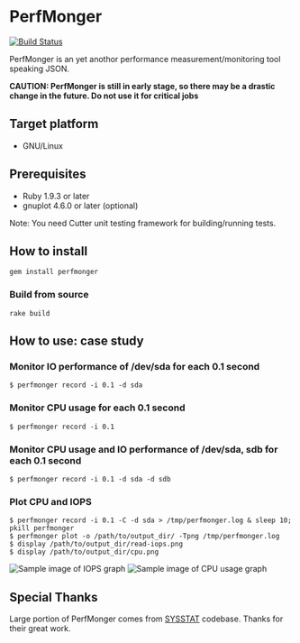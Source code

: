  PerfMonger
============

[![Build Status](https://travis-ci.org/hayamiz/perfmonger.svg?branch=master)](https://travis-ci.org/hayamiz/perfmonger)

PerfMonger is an yet anothor performance measurement/monitoring tool
speaking JSON.

**CAUTION: PerfMonger is still in early stage, so there may be a drastic change in the future. Do not use it for critical jobs**

## Target platform

  * GNU/Linux

## Prerequisites

  * Ruby 1.9.3 or later
  * gnuplot 4.6.0 or later (optional)

Note: You need Cutter unit testing framework for building/running tests.

## How to install

    gem install perfmonger

### Build from source

    rake build

## How to use: case study

### Monitor IO performance of /dev/sda for each 0.1 second

    $ perfmonger record -i 0.1 -d sda

### Monitor CPU usage for each 0.1 second

    $ perfmonger record -i 0.1

### Monitor CPU usage and IO performance of /dev/sda, sdb for each 0.1 second

    $ perfmonger record -i 0.1 -d sda -d sdb

### Plot CPU and IOPS

    $ perfmonger record -i 0.1 -C -d sda > /tmp/perfmonger.log & sleep 10; pkill perfmonger
    $ perfmonger plot -o /path/to/output_dir/ -Tpng /tmp/perfmonger.log
    $ display /path/to/output_dir/read-iops.png
    $ display /path/to/output_dir/cpu.png

![Sample image of IOPS graph](https://raw.github.com/hayamiz/perfmonger/master/misc/sample-read-iops.png)
![Sample image of CPU usage graph](https://raw.github.com/hayamiz/perfmonger/master/misc/sample-cpu.png)

## Special Thanks

Large portion of PerfMonger comes from
[SYSSTAT](http://sebastien.godard.pagesperso-orange.fr/) codebase. Thanks for
their great work.
